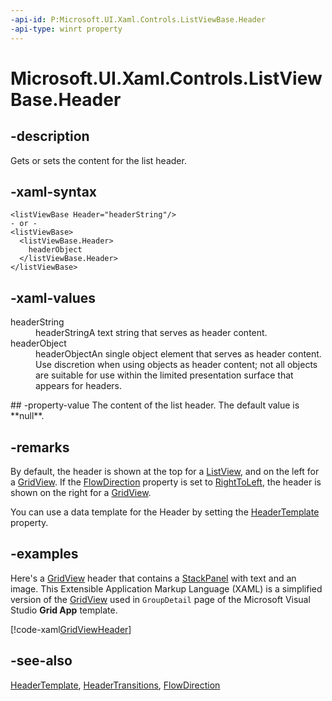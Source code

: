 ```yaml
---
-api-id: P:Microsoft.UI.Xaml.Controls.ListViewBase.Header
-api-type: winrt property
---
```


<!-- Property syntax
public object Header { get;  set; }
-->

# Microsoft.UI.Xaml.Controls.ListViewBase.Header

## -description
Gets or sets the content for the list header.

## -xaml-syntax
```xaml
<listViewBase Header="headerString"/>
- or -
<listViewBase>
  <listViewBase.Header>
    headerObject
  </listViewBase.Header>
</listViewBase>

```


## -xaml-values
<dl><dt>headerString</dt><dd>headerStringA text string that serves as header content.</dd>
<dt>headerObject</dt><dd>headerObjectAn single object element that serves as header content. Use discretion when using objects as header content; not all objects are suitable for use within the limited presentation surface that appears for headers.</dd>
</dl>
## -property-value
The content of the list header. The default value is **null**.

## -remarks
By default, the header is shown at the top for a [ListView](listview.md), and on the left for a [GridView](gridview.md). If the [FlowDirection](../microsoft.ui.xaml/frameworkelement_flowdirection.md) property is set to [RightToLeft](../microsoft.ui.xaml/flowdirection.md), the header is shown on the right for a [GridView](gridview.md).

You can use a data template for the Header by setting the [HeaderTemplate](listviewbase_headertemplate.md) property.

## -examples
Here's a [GridView](gridview.md) header that contains a [StackPanel](stackpanel.md) with text and an image. This Extensible Application Markup Language (XAML) is a simplified version of the [GridView](gridview.md) used in `GroupDetail` page of the Microsoft Visual Studio  **Grid App** template.



[!code-xaml[GridViewHeader](../microsoft.ui.xaml.controls/code/ListAndGridViewSnippets/csharp/SplitPage.xaml#SnippetGridViewHeader)]

## -see-also
[HeaderTemplate](listviewbase_headertemplate.md), [HeaderTransitions](listviewbase_headertransitions.md), [FlowDirection](../microsoft.ui.xaml/frameworkelement_flowdirection.md)

